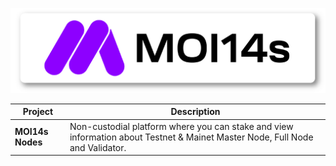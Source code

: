 <p align="center">
<img sizes="(max-width: 600px) 480px, 800px" src="https://raw.githubusercontent.com/MOI14s/.github/main/profile/MOI14s.png">

  | <b>Project</b> | <b>Description</b> |
| -----------  | ------ |
| <b>MOI14s Nodes</b> | Non-custodial platform where you can stake and view information about Testnet & Mainet Master Node, Full Node and Validator. |
</p>
